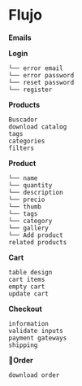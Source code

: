 # Flujo

**Emails**

**Login**
```
└── error email
└── error password
└── reset password
└── register
```

**Products**
```
Buscador
download catalog
tags
categories
filters
```


**Product**
```
└── name
└── quantity
└── description
└── precio
└── thumb
└── tags
└── category
└── gallery
└── Add product
related products
```

**Cart**
```
table design
cart items
empty cart
update cart
```

**Checkout**
```
information
validate inputs
payment gateways
shipping
```

🧾**Order**
```
download order
```
